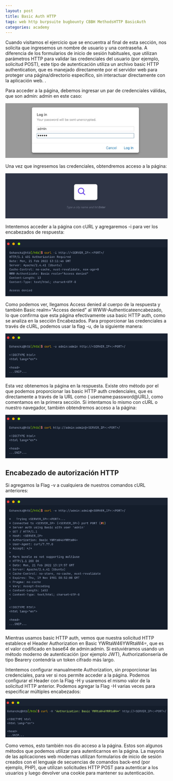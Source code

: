 ```yaml
---
layout: post
title: Basic Auth HTTP
tags: web http burpsuite bugbounty CBBH MethodsHTTP BasicAuth
categories: academy 
---
```


Cuando visitamos el ejercicio que se encuentra al final de esta sección, nos solicita que ingresemos un nombre de usuario y una contraseña. A diferencia de los formularios de inicio de sesión habituales, que utilizan parámetros HTTP para validar las credenciales del usuario (por ejemplo, solicitud POST), este tipo de autenticación utiliza un archivo basic HTTP authentication, que es manejado directamente por el servidor web para proteger una página/directorio específico, sin interactuar directamente con la aplicación web. .

Para acceder a la página, debemos ingresar un par de credenciales válidas, que son admin: admin en este caso:

![](/assets/05/00.png)

Una vez que ingresemos las credenciales, obtendremos acceso a la página:

![](/assets/05/01.png)

Intentemos acceder a la página con cURL y agregaremos -i para ver los encabezados de respuesta:

![](/assets/05/02.png)

Como podemos ver, llegamos Access denied al cuerpo de la respuesta y también Basic realm="Access denied" al WWW-Authenticateencabezado, lo que confirma que esta página efectivamente usa basic HTTP auth, como se analiza en la sección Encabezados. Para proporcionar las credenciales a través de cURL, podemos usar la flag -u, de la siguiente manera:

![](/assets/05/03.png)

Esta vez obtenemos la página en la respuesta. Existe otro método por el que podemos proporcionar las basic HTTP auth credenciales, que es directamente a través de la URL como ( username:password@URL), como comentamos en la primera sección. Si intentamos lo mismo con cURL o nuestro navegador, también obtendremos acceso a la página:

![](/assets/05/04.png)

## Encabezado de autorización HTTP

Si agregamos la Flag -v a cualquiera de nuestros comandos cURL anteriores:

![](/assets/05/05.png)

Mientras usamos basic HTTP auth, vemos que nuestra solicitud HTTP establece el Header Authorization en Basic YWRtaW46YWRtaW4=, que es el valor codificado en base64 de admin:admin. Si estuviéramos usando un método moderno de autenticación (por ejemplo JWT), Authorizationsería de tipo Bearery contendría un token cifrado más largo.

Intentemos configurar manualmente Authorization, sin proporcionar las credenciales, para ver si nos permite acceder a la página. Podemos configurar el Header con la Flag -H y usaremos el mismo valor de la solicitud HTTP anterior. Podemos agregar la Flag -H varias veces para especificar múltiples encabezados:

![](/assets/05/06.png)

Como vemos, esto también nos dio acceso a la página. Estos son algunos métodos que podemos utilizar para autenticarnos en la página. La mayoría de las aplicaciones web modernas utilizan formularios de inicio de sesión creados con el lenguaje de secuencias de comandos back-end (por ejemplo, PHP), que utilizan solicitudes HTTP POST para autenticar a los usuarios y luego devolver una cookie para mantener su autenticación.

